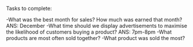 Tasks to complete:

-What was the best month for sales? How much was earned that month? ANS: December
-What time should we display advertisements to maximise the likelihood of customers buying a product? ANS: 7pm-8pm
-What products are most often sold together?
-What product was sold the most?
